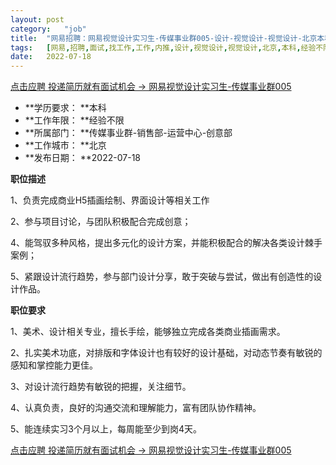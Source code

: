 ```yaml
---
layout:	post
category:	"job"
title:	"网易招聘：网易视觉设计实习生-传媒事业群005-设计-视觉设计-视觉设计-北京本科经验不限"
tags:	[网易,招聘,面试,找工作,工作,内推,设计,视觉设计,视觉设计,北京,本科,经验不限]
date:	2022-07-18
---
```


[点击应聘 投递简历就有面试机会 ->  网易视觉设计实习生-传媒事业群005](http://mobile.bole.netease.com/bole/boleDetail?id=41605&employeeId=346f03c3cda5f04c&key=all)



- **学历要求： **本科
- **工作年限： **经验不限
- **所属部门： **传媒事业群-销售部-运营中心-创意部
- **工作城市： **北京
- **发布日期： **2022-07-18



**职位描述**

1、负责完成商业H5插画绘制、界面设计等相关工作

2、参与项目讨论，与团队积极配合完成创意；

4、能驾驭多种风格，提出多元化的设计方案，并能积极配合的解决各类设计棘手案例；

5、紧跟设计流行趋势，参与部门设计分享，敢于突破与尝试，做出有创造性的设计作品。



**职位要求**

1、美术、设计相关专业，擅长手绘，能够独立完成各类商业插画需求。 

2、扎实美术功底，对排版和字体设计也有较好的设计基础，对动态节奏有敏锐的感知和掌控能力更佳。

3、对设计流行趋势有敏锐的把握，关注细节。 

4、认真负责，良好的沟通交流和理解能力，富有团队协作精神。

5、能连续实习3个月以上，每周能至少到岗4天。



[点击应聘 投递简历就有面试机会 ->  网易视觉设计实习生-传媒事业群005](http://mobile.bole.netease.com/bole/boleDetail?id=41605&employeeId=346f03c3cda5f04c&key=all)